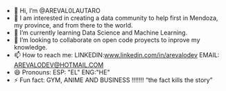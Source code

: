 - 👋 Hi, I’m @AREVAL0LAUTARO
- 👀 I am interested in creating a data community to help first in Mendoza, my province, and from there to the world.
- 🌱 I’m currently learning Data Science and Machine Learning.
- 💞️ I’m looking to collaborate on open code proyects to inprove my knowledge.
- 📫 How to reach me:
  LINKEDIN:www.linkedin.com/in/arevalodev
  EMAIL: AREVALODEV@HOTMAIL.COM
- 😄 Pronouns: ESP: "EL"  ENG:"HE"
- ⚡ Fun fact: GYM, ANIME AND BUSINESS
  !!!!!!! “the fact kills the story”

<!---
AREVAL0LAUTARO/AREVAL0LAUTARO is a ✨ special ✨ repository because its `README.md` (this file) appears on your GitHub profile.
You can click the Preview link to take a look at your changes.
--->

